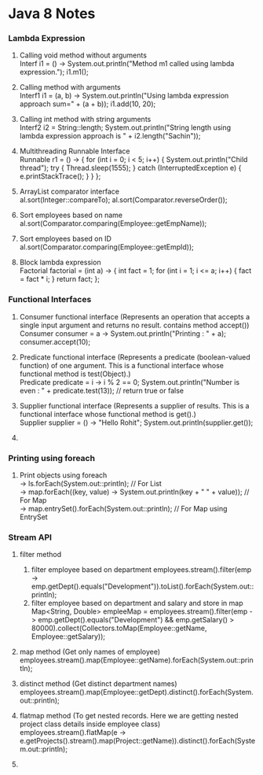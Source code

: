 # Java 8 Notes #

### Lambda Expression
1. Calling void method without arguments    
   Interf i1 = () -> System.out.println("Method m1 called using lambda expression.");
   i1.m1();

2. Calling method with arguments  
   Interf1 i1 = (a, b) -> System.out.println("Using lambda expression approach sum=" + (a + b));
   i1.add(10, 20);

3. Calling int method with string arguments   
   Interf2 i2 = String::length;
   System.out.println("String length using lambda expression approach is " + i2.length("Sachin"));

4. Multithreading Runnable Interface   
   Runnable r1 = () -> {
   for (int i = 0; i < 5; i++) {
   System.out.println("Child thread");
   try {
   Thread.sleep(1555);
   } catch (InterruptedException e) {
   e.printStackTrace();
   }
   }
   };

5. ArrayList comparator interface   
   al.sort(Integer::compareTo);
   al.sort(Comparator.reverseOrder());

6. Sort employees based on name   
   al.sort(Comparator.comparing(Employee::getEmpName));

7. Sort employees based on ID   
   al.sort(Comparator.comparing(Employee::getEmpId));

8. Block lambda expression   
   Factorial factorial = (int a) -> {
   int fact = 1;
   for (int i = 1; i <= a; i++) {
   fact = fact * i;
   }
   return fact;
   };

### Functional Interfaces
1. Consumer functional interface (Represents an operation that accepts a single input argument and returns no result. contains method accept())   
   Consumer<Integer> consumer = a -> System.out.println("Printing : " + a);
   consumer.accept(10);

2. Predicate functional interface (Represents a predicate (boolean-valued function) of one argument. This is a functional interface whose functional method is test(Object).)    
   Predicate<Integer> predicate = i -> i % 2 == 0;
   System.out.println("Number is even : " + predicate.test(13)); // return true or false

3. Supplier functional interface (Represents a supplier of results. This is a functional interface whose functional method is get().)  
   Supplier<String> supplier = () -> "Hello Rohit";
   System.out.println(supplier.get());
4. 



### Printing using foreach 
1. Print objects using foreach  <br/>
-> ls.forEach(System.out::println); // For List <br/>
-> map.forEach((key, value) -> System.out.println(key + " " + value)); // For Map  <br/>
-> map.entrySet().forEach(System.out::println); // For Map using EntrySet  <br/>


### Stream API 
1. filter method 
   1. filter employee based on department
      employees.stream().filter(emp -> emp.getDept().equals("Development")).toList().forEach(System.out::println);
   2. filter employee based on department and salary and store in map
      Map<String, Double> empleeMap = employees.stream().filter(emp -> emp.getDept().equals("Development") && emp.getSalary() > 80000).collect(Collectors.toMap(Employee::getName, Employee::getSalary));

2. map method (Get only names of employee)
   employees.stream().map(Employee::getName).forEach(System.out::println);

3. distinct method (Get distinct department names)
   employees.stream().map(Employee::getDept).distinct().forEach(System.out::println);

4. flatmap method (To get nested records. Here we are getting nested project class details inside employee class)
   employees.stream().flatMap(e -> e.getProjects().stream().map(Project::getName)).distinct().forEach(System.out::println);

5. 
